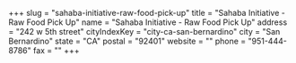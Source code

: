 +++
slug = "sahaba-initiative-raw-food-pick-up"
title = "Sahaba Initiative - Raw Food Pick Up"
name = "Sahaba Initiative - Raw Food Pick Up"
address = "242 w 5th street"
cityIndexKey = "city-ca-san-bernardino"
city = "San Bernardino"
state = "CA"
postal = "92401"
website = ""
phone = "951-444-8786"
fax = ""
+++
